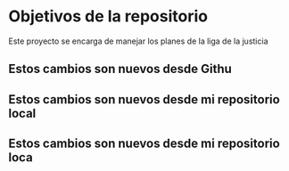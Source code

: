 # Objetivos de la repositorio

Este proyecto se encarga de manejar los planes de la liga de la justicia

## Estos cambios son nuevos desde Githu
## Estos cambios son nuevos desde mi repositorio local
## Estos cambios son nuevos desde mi repositorio loca
